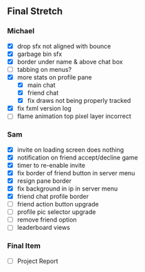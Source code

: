 ## Final Stretch

### Michael
- [x] drop sfx not aligned with bounce
- [x] garbage bin sfx
- [x] border under name & above chat box
- [ ] tabbing on menus?
- [x] more stats on profile pane
    - [x] main chat
    - [x] friend chat
    - [x] fix draws not being properly tracked
- [x] fix fxml version log
- [ ] flame animation top pixel layer incorrect

### Sam
- [x] invite on loading screen does nothing
- [x] notification on friend accept/decline game
- [x] timer to re-enable invite
- [x] fix border of friend button in server menu
- [x] resign pane border 
- [x] fix background in ip in server menu
- [x] friend chat profile border
- [ ] friend action button upgrade
- [ ] profile pic selector upgrade
- [ ] remove friend option
- [ ] leaderboard views

### Final Item
- [ ] Project Report
